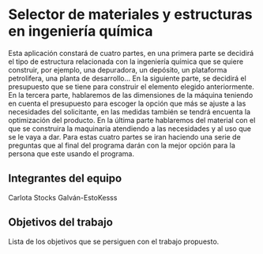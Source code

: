 # Selector de materiales y estructuras en ingeniería química

Esta aplicación constará de cuatro partes, en una primera parte se decidirá el tipo de estructura relacionada con la ingeniería química que se quiere construir, por ejemplo, una depuradora, un depósito, un plataforma petrolifera, una planta de desarrollo...
En la siguiente parte, se decidirá el presupuesto que se tiene para construir el elemento elegido anteriormente. En la tercera parte, hablaremos de las dimensiones de la máquina teniendo en cuenta el presupuesto para escoger la opción que más se ajuste a las necesidades del solicitante, en las medidas también se tendrá encuenta la optimización del producto. En la última parte hablaremos del material con el que se construira la maquinaria atendiendo a las necesidades y al uso que se le vaya a dar.
Para estas cuatro partes se iran haciendo una serie de preguntas que al final del programa darán con la mejor opción para la persona que este usando el programa.


## Integrantes del equipo

Carlota Stocks Galván-EstoKesss

## Objetivos del trabajo

Lista de los objetivos que se persiguen con el trabajo propuesto.
